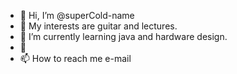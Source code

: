 - 👋 Hi, I’m @superCold-name
- 👀 My interests are guitar and lectures.
- 🌱 I’m currently learning java and hardware design.
- 💞️ 
- 📫 How to reach me e-mail

<!---
superCold-name/superCold-name is a ✨ special ✨ repository because its `README.md` (this file) appears on your GitHub profile.
You can click the Preview link to take a look at your changes.
--->
